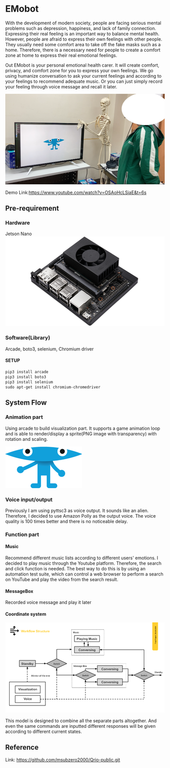 # EMobot

With the development of modern society, people are facing serious mental problems such as depression, happiness, and lack of family connection. Expressing their real feeling is an important way to balance mental health. However, people are afraid to express their own feelings with other people. They usually need some comfort area to take off the fake masks such as a home. Therefore, there is a necessary need for people to create a comfort zone at home to express their real emotional feelings.

Out EMobot is your personal emotional health carer. It will create comfort, privacy, and comfort zone for you to express your own feelings. We go using humanize conversation to ask your current feelings and according to your feelings to recommend adequate music. Or you can just simply record your feeling through voice message and recall it later.

![](https://github.com/jyl6932/EMobot/blob/master/IntroImage/cut.png)

Demo Link:https://www.youtube.com/watch?v=OSAoHcLSiaE&t=6s

## Pre-requirement
### Hardware
Jetson Nano
![](https://github.com/jyl6932/EMobot/blob/master/IntroImage/jetson%20nano.jpg)

### Software(Library)
Arcade, boto3, selenium, Chromium driver

#### SETUP
```
pip3 install arcade
pip3 install boto3
pip3 install selenium
sudo apt-get install chromium-chromedriver
```

## System Flow
### Animation part
Using arcade to build visualization part. It supports a game animation loop and is able to render/display a sprite(PNG image with transparency) with rotation and scaling.



![](https://github.com/jyl6932/EMobot/blob/master/IntroImage/character.gif)



### Voice input/output
Previously I am using pyttsc3 as voice output. It sounds like an alien. Therefore, I decided to use Amazon Polly as the output voice. The voice quality is 100 times better and there is no noticeable delay.

### Function part
#### Music 
Recommend different music lists according to different users' emotions. I decided to play music through the Youtube platform.
Therefore, the search and click function is needed. The best way to do this is by using an automation test suite, which can control a web browser to perform a search on YouTube and play the video from the search result.

#### MessageBox
Recorded voice message and play it later

#### Coordinate system
![](https://github.com/jyl6932/EMobot/blob/master/IntroImage/Work%20Flow.png)

This model is designed to combine all the separate parts altogether. And even the same commands are inputted different responses will be given according to different current states.

## Reference
Link: https://github.com/msubzero2000/Qrio-public.git
